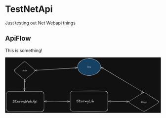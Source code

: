 # TestNetApi
Just testing out Net Webapi things


## ApiFlow

This is something!

![Something](/Docs/api-flow.png)